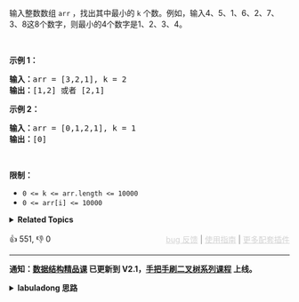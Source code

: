 <p>输入整数数组 <code>arr</code> ，找出其中最小的 <code>k</code> 个数。例如，输入4、5、1、6、2、7、3、8这8个数字，则最小的4个数字是1、2、3、4。</p>

<p>&nbsp;</p>

<p><strong>示例 1：</strong></p>

<pre><strong>输入：</strong>arr = [3,2,1], k = 2
<strong>输出：</strong>[1,2] 或者 [2,1]
</pre>

<p><strong>示例 2：</strong></p>

<pre><strong>输入：</strong>arr = [0,1,2,1], k = 1
<strong>输出：</strong>[0]</pre>

<p>&nbsp;</p>

<p><strong>限制：</strong></p>

<ul> 
 <li><code>0 &lt;= k &lt;= arr.length &lt;= 10000</code></li> 
 <li><code>0 &lt;= arr[i]&nbsp;&lt;= 10000</code></li> 
</ul>

<details><summary><strong>Related Topics</strong></summary>数组 | 分治 | 快速选择 | 排序 | 堆（优先队列）</details><br>

<div>👍 551, 👎 0<span style='float: right;'><span style='color: gray;'><a href='https://github.com/labuladong/fucking-algorithm/discussions/939' target='_blank' style='color: lightgray;text-decoration: underline;'>bug 反馈</a> | <a href='https://labuladong.gitee.io/article/fname.html?fname=jb插件简介' target='_blank' style='color: lightgray;text-decoration: underline;'>使用指南</a> | <a href='https://labuladong.github.io/algo/images/others/%E5%85%A8%E5%AE%B6%E6%A1%B6.jpg' target='_blank' style='color: lightgray;text-decoration: underline;'>更多配套插件</a></span></span></div>

<div id="labuladong"><hr>

**通知：[数据结构精品课](https://aep.h5.xeknow.com/s/1XJHEO) 已更新到 V2.1，[手把手刷二叉树系列课程](https://aep.xet.tech/s/3YGcq3) 上线。**

<details><summary><strong>labuladong 思路</strong></summary>

## 基本思路

这道题和 [215. 数组中的第 K 个最大元素](/problems/kth-largest-element-in-an-array) 很像，建议你先做 215 题，我专门给那道题写了一篇详细的题解。

这道题有很多解题思路，第一个最简单的思路就是排序，然后把前 `k` 个元素拿出来就行了，时间复杂度是 `O(NlogN)`，`N` 表示 `arr` 的元素个数。

第二个思路是利用 [二叉堆](https://labuladong.github.io/article/fname.html?fname=二叉堆详解实现优先级队列)，时间复杂度是 `O(NlogK)`，第三个思路是利用 [快速选择算法](https://labuladong.github.io/article/fname.html?fname=快速排序)，时间复杂度是 `O(N)`，效率最高。

这里我写一下后两种思路吧，其实就是把 215 题的解法稍微改一改就行了，具体思路解析见 215 题和 [快速选择算法](https://labuladong.github.io/article/fname.html?fname=快速排序) 的图文解析。

**标签：快速排序**

## 解法代码

提示：🟢 标记的是我写的解法代码，🤖 标记的是 chatGPT 翻译的多语言解法代码。如有错误，可以 [点这里](https://github.com/labuladong/fucking-algorithm/issues/1113) 反馈和修正。

<div class="tab-panel"><div class="tab-nav">
<button data-tab-item="cpp" class="tab-nav-button btn " data-tab-group="default" onclick="switchTab(this)">cpp🤖</button>

<button data-tab-item="python" class="tab-nav-button btn " data-tab-group="default" onclick="switchTab(this)">python🤖</button>

<button data-tab-item="java" class="tab-nav-button btn active" data-tab-group="default" onclick="switchTab(this)">java🟢</button>

<button data-tab-item="go" class="tab-nav-button btn " data-tab-group="default" onclick="switchTab(this)">go🤖</button>

<button data-tab-item="javascript" class="tab-nav-button btn " data-tab-group="default" onclick="switchTab(this)">javascript🤖</button>
</div><div class="tab-content">
<div data-tab-item="cpp" class="tab-item " data-tab-group="default"><div class="highlight">

```cpp
// 注意：cpp 代码由 chatGPT🤖 根据我的 java 代码翻译，旨在帮助不同背景的读者理解算法逻辑。
// 本代码已经通过力扣的测试用例，应该可直接成功提交。

// 二叉堆的解法思路
class Solution1 {
public:
    vector<int> getLeastNumbers(vector<int>& arr, int k) {
        // 大顶堆，堆顶是最大元素
        priority_queue<int> pq;
        for (int e : arr) {
            // 每个元素都要过一遍二叉堆
            pq.push(e);
            // 堆中元素多于 k 个时，删除堆顶元素
            if (pq.size() > k) {
                pq.pop();
            }
        }
        // pq 中剩下的是 arr 中最小的 k 个元素
        vector<int> res(k);
        int i = 0;
        while (!pq.empty()) {
            res[i] = pq.top();
            pq.pop();
            i++;
        }
        return res;
    }
};

// 快速选择的解法思路
class Solution {
public:
    vector<int> getLeastNumbers(vector<int>& arr, int k) {
        vector<int> res(k);
        // 注意此题的 k 是元素个数而不是索引，所以和索引 p 做比较时要 - 1
        // 首先随机打乱数组
        shuffle(arr);
        int lo = 0, hi = arr.size() - 1;
        // 现在开始寻找第 k 大的元素
        while (lo <= hi) {
            // 在 arr[lo..hi] 中选一个分界点
            int p = partition(arr, lo, hi);
            if (p < k - 1) {
                // 第 k 大的元素在 arr[p+1..hi] 中
                lo = p + 1;
            } else if (p > k - 1) {
                // 第 k 大的元素在 arr[lo..p-1] 中
                hi = p - 1;
            } else {
                // arr[p] 就是第 k 大元素，又因为快速排序的性质，
                // arr[p] 左边的元素都比 arr[p] 小，所以现在 arr[0..k] 就是我们要找的答案
                for (int i = 0; i < k; i++) {
                    res[i] = arr[i];
                }
                return res;
            }
        }
        return res;
    }

    // 对 nums[lo..hi] 进行切分
    int partition(vector<int>& nums, int lo, int hi) {
        int pivot = nums[lo];
        // 关于区间的边界控制需格外小心，稍有不慎就会出错
        // 我这里把 i, j 定义为开区间，同时定义：
        // [lo, i) <= pivot；(j, hi] > pivot
        // 之后都要正确维护这个边界区间的定义
        int i = lo + 1, j = hi;
        // 当 i > j 时结束循环，以保证区间 [lo, hi] 都被覆盖
        while (i <= j) {
            while (i < hi && nums[i] <= pivot) {
                i++;
                // 此 while 结束时恰好 nums[i] > pivot
            }
            while (j > lo && nums[j] > pivot) {
                j--;
                // 此 while 结束时恰好 nums[j] <= pivot
            }

            if (i >= j) {
                break;
            }
            // 此时 [lo, i) <= pivot && (j, hi] > pivot
            // 交换 nums[j] 和 nums[i]
            swap(nums[i], nums[j]);
            // 此时 [lo, i] <= pivot && [j, hi] > pivot
        }
        // 最后将 pivot 放到合适的位置，即 pivot 左边元素较小，右边元素较大
        swap(nums[lo], nums[j]);
        return j;
    }

    // 洗牌算法，将输入的数组随机打乱
    void shuffle(vector<int>& nums) {
        srand((unsigned)time(NULL));
        int n = nums.size();
        for (int i = 0; i < n; i++) {
            // 生成 [i, n - 1] 的随机数
            int r = i + rand() % (n - i);
            swap(nums[i], nums[r]);
        }
    }

    // 原地交换数组中的两个元素
    void swap(int& a, int& b) {
        int temp = a;
        a = b;
        b = temp;
    }
};
```

</div></div>

<div data-tab-item="python" class="tab-item " data-tab-group="default"><div class="highlight">

```python
# 注意：python 代码由 chatGPT🤖 根据我的 java 代码翻译，旨在帮助不同背景的读者理解算法逻辑。
# 本代码已经通过力扣的测试用例，应该可直接成功提交。

# 二叉堆的解法思路
class Solution1:
    def getLeastNumbers(self, arr: List[int], k: int) -> List[int]:
        # 大顶堆，堆顶是最大元素
        pq = []
        for e in arr:
            # 每个元素都要过一遍二叉堆
            heapq.heappush(pq, -e)
            # 堆中元素多于 k 个时，删除堆顶元素
            if len(pq) > k:
                heapq.heappop(pq)
        # pq 中剩下的是 arr 中最小的 k 个元素
        res = []
        while pq:
            res.append(-heapq.heappop(pq))
        return res[::-1]

# 快速选择的解法思路
class Solution:
    def getLeastNumbers(self, arr: List[int], k: int) -> List[int]:
        res = [0] * k

        # 注意此题的 k 是元素个数而不是索引，所以和索引 p 做比较时要 - 1
        # 首先随机打乱数组
        self.shuffle(arr)
        lo, hi = 0, len(arr) - 1
        # 现在开始寻找第 k 大的元素
        while lo <= hi:
            # 在 arr[lo..hi] 中选一个分界点
            p = self.partition(arr, lo, hi)
            if p < k - 1:
                # 第 k 大的元素在 arr[p+1..hi] 中
                lo = p + 1
            elif p > k - 1:
                # 第 k 大的元素在 arr[lo..p-1] 中
                hi = p - 1
            else:
                # arr[p] 就是第 k 大元素，又因为快速排序的性质，
                # arr[p] 左边的元素都比 arr[p] 小，所以现在 arr[0..k] 就是我们要找的答案
                for i in range(k):
                    res[i] = arr[i]
                return res

        return res

    # 对 nums[lo..hi] 进行切分
    @staticmethod
    def partition(nums: List[int], lo: int, hi: int) -> int:
        pivot = nums[lo]
        # 关于区间的边界控制需格外小心，稍有不慎就会出错
        # 我这里把 i, j 定义为开区间，同时定义：
        # [lo, i) <= pivot；(j, hi] > pivot
        # 之后都要正确维护这个边界区间的定义
        i, j = lo + 1, hi
        # 当 i > j 时结束循环，以保证区间 [lo, hi] 都被覆盖
        while i <= j:
            while i < hi and nums[i] <= pivot:
                i += 1
                # 此 while 结束时恰好 nums[i] > pivot
            while j > lo and nums[j] > pivot:
                j -= 1
                # 此 while 结束时恰好 nums[j] <= pivot

            if i >= j:
                break
            # 此时 [lo, i) <= pivot && (j, hi] > pivot
            # 交换 nums[j] 和 nums[i]
            nums[i], nums[j] = nums[j], nums[i]
            # 此时 [lo, i] <= pivot && [j, hi] > pivot

        # 最后将 pivot 放到合适的位置，即 pivot 左边元素较小，右边元素较大
        nums[lo], nums[j] = nums[j], nums[lo]
        return j

    # 洗牌算法，将输入的数组随机打乱
    @staticmethod
    def shuffle(nums: List[int]) -> None:
        n = len(nums)
        for i in range(n):
            # 生成 [i, n - 1] 的随机数
            r = i + random.randint(0, n - i - 1)
            nums[i], nums[r] = nums[r], nums[i]
```

</div></div>

<div data-tab-item="java" class="tab-item active" data-tab-group="default"><div class="highlight">

```java
// 二叉堆的解法思路
class Solution1 {
    public int[] getLeastNumbers(int[] arr, int k) {
        // 大顶堆，堆顶是最大元素
        PriorityQueue<Integer> pq = new PriorityQueue<>((a, b) -> {
            return b - a;
        });
        for (int e : arr) {
            // 每个元素都要过一遍二叉堆
            pq.offer(e);
            // 堆中元素多于 k 个时，删除堆顶元素
            if (pq.size() > k) {
                pq.poll();
            }
        }
        // pq 中剩下的是 arr 中最小的 k 个元素
        int[] res = new int[k];
        int i = 0;
        while (!pq.isEmpty()) {
            res[i] = pq.poll();
            i++;
        }
        return res;
    }
}

// 快速选择的解法思路
class Solution {
    public int[] getLeastNumbers(int[] arr, int k) {
        int[] res = new int[k];
        // 注意此题的 k 是元素个数而不是索引，所以和索引 p 做比较时要 - 1
        // 首先随机打乱数组
        shuffle(arr);
        int lo = 0, hi = arr.length - 1;
        // 现在开始寻找第 k 大的元素
        while (lo <= hi) {
            // 在 arr[lo..hi] 中选一个分界点
            int p = partition(arr, lo, hi);
            if (p < k - 1) {
                // 第 k 大的元素在 arr[p+1..hi] 中
                lo = p + 1;
            } else if (p > k - 1) {
                // 第 k 大的元素在 arr[lo..p-1] 中
                hi = p - 1;
            } else {
                // arr[p] 就是第 k 大元素，又因为快速排序的性质，
                // arr[p] 左边的元素都比 arr[p] 小，所以现在 arr[0..k] 就是我们要找的答案
                for (int i = 0; i < k; i++) {
                    res[i] = arr[i];
                }
                return res;
            }
        }
        return res;
    }

    // 对 nums[lo..hi] 进行切分
    private static int partition(int[] nums, int lo, int hi) {
        int pivot = nums[lo];
        // 关于区间的边界控制需格外小心，稍有不慎就会出错
        // 我这里把 i, j 定义为开区间，同时定义：
        // [lo, i) <= pivot；(j, hi] > pivot
        // 之后都要正确维护这个边界区间的定义
        int i = lo + 1, j = hi;
        // 当 i > j 时结束循环，以保证区间 [lo, hi] 都被覆盖
        while (i <= j) {
            while (i < hi && nums[i] <= pivot) {
                i++;
                // 此 while 结束时恰好 nums[i] > pivot
            }
            while (j > lo && nums[j] > pivot) {
                j--;
                // 此 while 结束时恰好 nums[j] <= pivot
            }

            if (i >= j) {
                break;
            }
            // 此时 [lo, i) <= pivot && (j, hi] > pivot
            // 交换 nums[j] 和 nums[i]
            swap(nums, i, j);
            // 此时 [lo, i] <= pivot && [j, hi] > pivot
        }
        // 最后将 pivot 放到合适的位置，即 pivot 左边元素较小，右边元素较大
        swap(nums, lo, j);
        return j;
    }

    // 洗牌算法，将输入的数组随机打乱
    private static void shuffle(int[] nums) {
        Random rand = new Random();
        int n = nums.length;
        for (int i = 0 ; i < n; i++) {
            // 生成 [i, n - 1] 的随机数
            int r = i + rand.nextInt(n - i);
            swap(nums, i, r);
        }
    }

    // 原地交换数组中的两个元素
    private static void swap(int[] nums, int i, int j) {
        int temp = nums[i];
        nums[i] = nums[j];
        nums[j] = temp;
    }
}
```

</div></div>

<div data-tab-item="go" class="tab-item " data-tab-group="default"><div class="highlight">

```go
// 注意：go 代码由 chatGPT🤖 根据我的 java 代码翻译，旨在帮助不同背景的读者理解算法逻辑。
// 本代码还未经过力扣测试，仅供参考，如有疑惑，可以参照我写的 java 代码对比查看。

// 二叉堆的解法思路
func getLeastNumbers(arr []int, k int) []int {
    // 大顶堆，堆顶是最大元素
    pq := make(IntHeap, 0)
    heap.Init(&pq)
    for _, e := range arr {
        // 每个元素都要过一遍二叉堆
        heap.Push(&pq, e)
        // 堆中元素多于 k 个时，删除堆顶元素
        if pq.Len() > k {
            heap.Pop(&pq)
        }
    }
    // pq 中剩下的是 arr 中最小的 k 个元素
    res := make([]int, k)
    i := 0
    for pq.Len() > 0 {
        res[i] = heap.Pop(&pq).(int)
        i++
    }
    return res
}

type IntHeap []int

func (h IntHeap) Len() int           { return len(h) }
func (h IntHeap) Less(i, j int) bool { return h[i] > h[j] }
func (h IntHeap) Swap(i, j int)      { h[i], h[j] = h[j], h[i] }

func (h *IntHeap) Push(x interface{}) {
    *h = append(*h, x.(int))
}

func (h *IntHeap) Pop() interface{} {
    old := *h
    n := len(old)
    x := old[n-1]
    *h = old[0 : n-1]
    return x
}

// 快速选择的解法思路
func getLeastNumbers(arr []int, k int) []int {
    res := make([]int, k)
    // 注意此题的 k 是元素个数而不是索引，所以和索引 p 做比较时要 - 1
    // 首先随机打乱数组
    shuffle(arr)
    lo, hi := 0, len(arr)-1
    // 现在开始寻找第 k 大的元素
    for lo <= hi {
        // 在 arr[lo..hi] 中选一个分界点
        p := partition(arr, lo, hi)
        if p < k-1 {
            // 第 k 大的元素在 arr[p+1..hi] 中
            lo = p + 1
        } else if p > k-1 {
            // 第 k 大的元素在 arr[lo..p-1] 中
            hi = p - 1
        } else {
            // arr[p] 就是第 k 大元素，又因为快速排序的性质，
            // arr[p] 左边的元素都比 arr[p] 小，所以现在 arr[0..k] 就是我们要找的答案
            copy(res, arr[:k])
            return res
        }
    }
    return res
}

// 对 nums[lo..hi] 进行切分
func partition(nums []int, lo, hi int) int {
    pivot := nums[lo]
    // 关于区间的边界控制需格外小心，稍有不慎就会出错
    // 我这里把 i, j 定义为开区间，同时定义：
    // [lo, i) <= pivot；(j, hi] > pivot
    // 之后都要正确维护这个边界区间的定义
    i, j := lo+1, hi
    // 当 i > j 时结束循环，以保证区间 [lo, hi] 都被覆盖
    for i <= j {
        for i < hi && nums[i] <= pivot {
            i++
            // 此 while 结束时恰好 nums[i] > pivot
        }
        for j > lo && nums[j] > pivot {
            j--
            // 此 while 结束时恰好 nums[j] <= pivot
        }

        if i >= j {
            break
        }
        // 此时 [lo, i) <= pivot && (j, hi] > pivot
        // 交换 nums[j] 和 nums[i]
        nums[i], nums[j] = nums[j], nums[i]
        // 此时 [lo, i] <= pivot && [j, hi] > pivot
    }
    // 最后将 pivot 放到合适的位置，即 pivot 左边元素较小，右边元素较大
    nums[lo], nums[j] = nums[j], nums[lo]
    return j
}

// 洗牌算法，将输入的数组随机打乱
func shuffle(nums []int) {
    rand.Seed(time.Now().UnixNano())
    n := len(nums)
    for i := 0; i < n; i++ {
        // 生成 [i, n - 1] 的随机数
        r := i + rand.Intn(n-i)
        nums[i], nums[r] = nums[r], nums[i]
    }
}
```

</div></div>

<div data-tab-item="javascript" class="tab-item " data-tab-group="default"><div class="highlight">

```javascript
// 注意：javascript 代码由 chatGPT🤖 根据我的 java 代码翻译，旨在帮助不同背景的读者理解算法逻辑。
// 本代码还未经过力扣测试，仅供参考，如有疑惑，可以参照我写的 java 代码对比查看。

var getLeastNumbers = function(arr, k) {
  // 大顶堆，堆顶是最大元素
  let pq = new PriorityQueue((a, b) => {
    return b - a;
  });
  for (let e of arr) {
    // 每个元素都要过一遍二叉堆
    pq.offer(e);
    // 堆中元素多于 k 个时，删除堆顶元素
    if (pq.size() > k) {
      pq.poll();
    }
  }
  // pq 中剩下的是 arr 中最小的 k 个元素
  let res = new Array(k);
  let i = 0;
  while (pq.size() > 0) {
    res[i] = pq.poll();
    i++;
  }
  return res;
}

class PriorityQueue {
  constructor(compareFn = (a, b) => a - b) {
    this.compareFn = compareFn;
    this.heap = [];
  }

  // 获取堆的大小
  size() {
    return this.heap.length;
  }

  // 获取堆顶元素
  peek() {
    if (this.heap.length === 0) {
      return null;
    }
    return this.heap[0];
  }

  // 删除堆顶元素
  poll() {
    if (this.heap.length === 0) {
      return null;
    }
    const top = this.heap[0];
    const last = this.heap.pop();
    if (this.heap.length > 0) {
      this.heap[0] = last;
      this.siftDown(0);
    }
    return top;
  }

  // 向堆中插入一个元素
  offer(elem) {
    this.heap.push(elem);
    this.siftUp(this.heap.length - 1);
  }

  // 元素下滤操作
  siftDown(k) {
    while (2 * k + 1 < this.heap.length) {
      let j = 2 * k + 1;
      if (j + 1 < this.heap.length && this.compareFn(this.heap[j + 1], this.heap[j]) < 0) {
        j++;
      }
      if (this.compareFn(this.heap[k], this.heap[j]) <= 0) {
        break;
      }
      this.swap(k, j);
      k = j;
    }
  }

  // 元素上滤操作
  siftUp(k) {
    while (k > 0 && this.compareFn(this.heap[k], this.heap[Math.floor((k - 1) / 2)]) < 0) {
      this.swap(k, Math.floor((k - 1) / 2));
      k = Math.floor((k - 1) / 2);
    }
  }

  // 交换堆中的两个元素
  swap(i, j) {
    const temp = this.heap[i];
    this.heap[i] = this.heap[j];
    this.heap[j] = temp;
  }
}

var getLeastNumbers = function(arr, k) {
  let res = new Array(k);
  // 注意此题的 k 是元素个数而不是索引，所以和索引 p 做比较时要 - 1
  // 首先随机打乱数组
  shuffle(arr);
  let lo = 0, hi = arr.length - 1;
  // 现在开始寻找第 k 大的元素
  while (lo <= hi) {
    // 在 arr[lo..hi] 中选一个分界点
    let p = partition(arr, lo, hi);
    if (p < k - 1) {
      // 第 k 大的元素在 arr[p+1..hi] 中
      lo = p + 1;
    } else if (p > k - 1) {
      // 第 k 大的元素在 arr[lo..p-1] 中
      hi = p - 1;
    } else {
      // arr[p] 就是第 k 大元素，又因为快速排序的性质，
      // arr[p] 左边的元素都比 arr[p] 小，所以现在 arr[0..k] 就是我们要找的答案
      for (let i = 0; i < k; i++) {
        res[i] = arr[i];
      }
      return res;
    }
  }
  return res;
}

// 对 nums[lo..hi] 进行切分
function partition(nums, lo, hi) {
  let pivot = nums[lo];
  // 关于区间的边界控制需格外小心，稍有不慎就会出错
  // 我这里把 i, j 定义为开区间，同时定义：
  // [lo, i) <= pivot；(j, hi] > pivot
  // 之后都要正确维护这个边界区间的定义
  let i = lo + 1, j = hi;
  // 当 i > j 时结束循环，以保证区间 [lo, hi] 都被覆盖
  while (i <= j) {
    while (i < hi && nums[i] <= pivot) {
      i++;
      // 此 while 结束时恰好 nums[i] > pivot
    }
    while (j > lo && nums[j] > pivot) {
      j--;
      // 此 while 结束时恰好 nums[j] <= pivot
    }

    if (i >= j) {
      break;
    }
    // 此时 [lo, i) <= pivot && (j, hi] > pivot
    // 交换 nums[j] 和 nums[i]
    swap(nums, i, j);
    // 此时 [lo, i] <= pivot && [j, hi] > pivot
  }
  // 最后将 pivot 放到合适的位置，即 pivot 左边元素较小，右边元素较大
  swap(nums, lo, j);
  return j;
}

// 洗牌算法，将输入的数组随机打乱
function shuffle(nums) {
  let rand = new Random();
  let n = nums.length;
  for (let i = 0; i < n; i++) {
    // 生成 [i, n - 1] 的随机数
    let r = i + rand.nextInt(n - i);
    swap(nums, i, r);
  }
}

// 原地交换数组中的两个元素
function swap(nums, i, j) {
  let temp = nums[i];
  nums[i] = nums[j];
  nums[j] = temp;
}

class Random {
  nextInt(bound) {
    return Math.floor(Math.random() * bound);
  }
}
```

</div></div>
</div></div>

</details>
</div>



